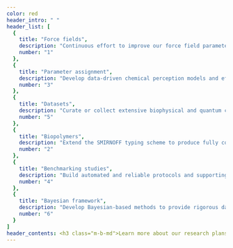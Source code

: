 ```yaml
---
color: red
header_intro: " "
header_list: [
  {
    title: "Force fields",
    description: "Continuous effort to improve our force field parameters for all molecules, fitting procedures and infrastructure by incorporating new scientific findings obtained through optimization and benchmarking cycles following every new force field generation.",
    number: "1"
  },
  {
    title: "Parameter assignment",
    description: "Develop data-driven chemical perception models and efficient charge prediction methods to enable automated and accurate parameter assignment.",
    number: "3"
  },
  {
    title: "Datasets",
    description: "Curate or collect extensive biophysical and quantum chemical data needed to build and asses (bio)polymer and small molecule force fields.",
    number: "5"
  },
  {
    title: "Biopolymers",
    description: "Extend the SMIRNOFF typing scheme to produce fully consistent comprehensive biomolecular force fields (including biopolymers such as proteins and nucleic acids, lipids, carbohydrates, and other biomolecules).",
    number: "2"
  },
  {
    title: "Benchmarking studies",
    description: "Build automated and reliable protocols and supporting infrastructure to compute and analyse physical properties, free energies of host-guest and protein-ligand systems, and conformational energy and geometry differences.",
    number: "4"
  },
  {
    title: "Bayesian framework",
    description: "Develop Bayesian-based methods to provide rigorous data-driven motivation for choice of functional forms, SMIRNOFF types and assessment of prediction accuracy.",
    number: "6"
  }
]
header_contents: <h3 class="m-b-md">Learn more about our research plans and activities:</h3><div><a href="#" class="button">Roadmap</a> <a href="#" class="button">Science Blog</a> <a href="#" class="button">Executive Summary</a> <a href="#" class="button">Detailed Project Plan</a></div>
---
```

